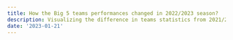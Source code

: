 ```yaml
---
title: How the Big 5 teams performances changed in 2022/2023 season?
description: Visualizing the difference in teams statistics from 2021/2022 to 2022/2023 seasons
date: '2023-01-21'
---
```


<script>
    import Visualization from './Visualization.svelte';
</script>

<Visualization />
